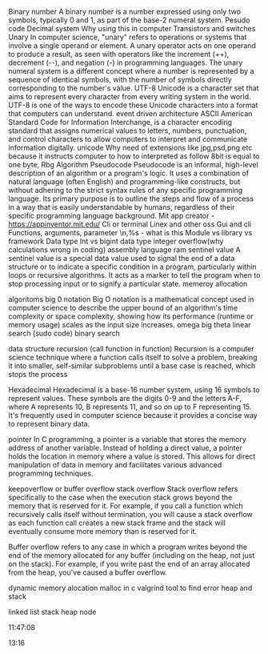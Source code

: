 Binary number
A binary number is a number expressed using only two symbols, typically 0 and 1, as part of the base-2 numeral system. 
Pesudo code
Decimal system
Why using this in computer 
Transistors and switches
Unary
In computer science, "unary" refers to operations or systems that involve a single operand or element. A unary operator acts on one operand to produce a result, as seen with operators like the increment (++), decrement (--), and negation (-) in programming languages. The unary numeral system is a different concept where a number is represented by a sequence of identical symbols, with the number of symbols directly corresponding to the number's value. 
UTF-8
Unicode is a character set that aims to represent every character from every writing system in the world. UTF-8 is one of the ways to encode these Unicode characters into a format that computers can understand. 
event driven architecture
ASCII
American Standard Code for Information Interchange, is a character encoding standard that assigns numerical values to letters, numbers, punctuation, and control characters to allow computers to interpret and communicate information digitally.
unicode
Why need of extensions like jpg,psd,png etc because it instructs computer to how to interpreted as follow
8bit is equal to one byte,
Rbg
Algorithm
Pseudocode
Pseudocode is an informal, high-level description of an algorithm or a program's logic. It uses a combination of natural language (often English) and programming-like constructs, but without adhering to the strict syntax rules of any specific programming language. Its primary purpose is to outline the steps and flow of a process in a way that is easily understandable by humans, regardless of their specific programming language background.
Mit app creator - https://appinventor.mit.edu/
Cli or terminal
Linex and other oss
Gui and cli
Functions, arguments, parameter
\n,%s - what is this
Module vs library vs framework
Data type
Int vs bigint data type
integer overflow(why calculations wrong in coding)
assembly language
ram
sentinel value
A sentinel value is a special data value used to signal the end of a data structure or to indicate a specific condition in a program, particularly within loops or recursive algorithms. It acts as a marker to tell the program when to stop processing input or to signify a particular state. 
memeroy allocation

algoritoms
big 0 notation
Big O notation is a mathematical concept used in computer science to describe the upper bound of an algorithm's time complexity or space complexity, showing how its performance (runtime or memory usage) scales as the input size increases.
omega
big theta
linear search
(sudo code)
binary search

data structure
recursion (call function in function)
Recursion is a computer science technique where a function calls itself to solve a problem, breaking it into smaller, self-similar subproblems until a base case is reached, which stops the process

Hexadecimal
Hexadecimal is a base-16 number system, using 16 symbols to represent values. These symbols are the digits 0-9 and the letters A-F, where A represents 10, B represents 11, and so on up to F representing 15. It's frequently used in computer science because it provides a concise way to represent binary data. 

pointer
In C programming, a pointer is a variable that stores the memory address of another variable. Instead of holding a direct value, a pointer holds the location in memory where a value is stored. This allows for direct manipulation of data in memory and facilitates various advanced programming techniques. 

keepoverflow or buffer overflow
stack overflow
Stack overflow refers specifically to the case when the execution stack grows beyond the memory that is reserved for it. For example, if you call a function which recursively calls itself without termination, you will cause a stack overflow as each function call creates a new stack frame and the stack will eventually consume more memory than is reserved for it.

Buffer overflow refers to any case in which a program writes beyond the end of the memory allocated for any buffer (including on the heap, not just on the stack). For example, if you write past the end of an array allocated from the heap, you've caused a buffer overflow.

dynamic memory alocation
malloc in c
valgrind tool to find error
heap and stack

linked list
stack
heap
node



11:47:08

13:16